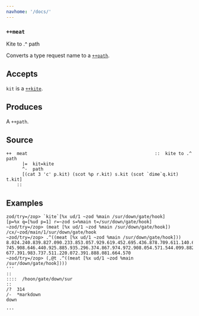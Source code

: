 ```yaml
---
navhome: '/docs/'
---
```


### `++meat`

Kite to .^ path

Converts a type request name to a [`++path`]().

## Accepts

`kit` is a [`++kite`]().

## Produces

A `++path`.

## Source

    ++  meat                                                ::  kite to .^ path
          |=  kit=kite
          ^-  path
          [(cat 3 'c' p.kit) (scot %p r.kit) s.kit (scot `dime`q.kit) t.kit]
        ::

## Examples

    zod/try=/zop> `kite`[%x ud/1 ~zod %main /sur/down/gate/hook]
    [p=%x q=[%ud p=1] r=~zod s=%main t=/sur/down/gate/hook]
    ~zod/try=/zop> (meat [%x ud/1 ~zod %main /sur/down/gate/hook])
    /cx/~zod/main/1/sur/down/gate/hook
    ~zod/try=/zop> .^((meat [%x ud/1 ~zod %main /sur/down/gate/hook]))
    8.024.240.839.827.090.233.853.057.929.619.452.695.436.878.709.611.140.677.
    745.908.646.440.925.885.935.296.374.867.974.972.908.054.571.544.099.882.490.
    677.391.983.737.511.220.072.391.888.081.664.570
    ~zod/try=/zop> (,@t .^((meat [%x ud/1 ~zod %main /sur/down/gate/hook])))
    '''
    ::
    ::::  /hoon/gate/down/sur
    ::
    /?  314
    /-  *markdown
    down

    '''
